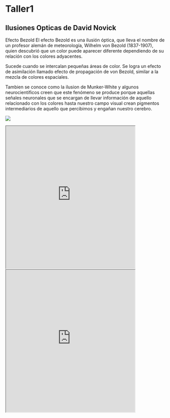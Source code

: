 # Taller1

## Ilusiones Opticas de David Novick

Efecto Bezold
El efecto Bezold es una ilusión óptica, que lleva el nombre de un profesor alemán de meteorología, Wilhelm von Bezold (1837-1907), quien descubrió que un color puede aparecer diferente dependiendo de su relación con los colores adyacentes.

Sucede cuando se intercalan pequeñas áreas de color. Se logra un efecto de asimilación llamado efecto de propagación de von Bezold, similar a la mezcla de colores espaciales.

Tambien se conoce como la ilusion de Munker-White y algunos neurocientificos creen que este fenómeno se produce porque aquellas señales neuronales que se encargan de llevar información de aquello relacionado con los colores hasta nuestro campo visual crean pigmentos intermediarios de aquello que percibimos y engañan nuestro cerebro.

<img src="https://scontent.fbog4-1.fna.fbcdn.net/v/t39.30808-6/245921448_10165849069835360_2645180574474838065_n.jpg?stp=cp0_dst-jpg_e15_p320x320_q65&_nc_cat=101&ccb=1-5&_nc_sid=110474&_nc_ohc=osB5dqdBsdMAX9jtIX4&_nc_ht=scontent.fbog4-1.fna&oh=00_AT_TRspL1aEE7nPQCFKqNeQOVR5hLE8PNbx46W3L3uluYg&oe=62535138"></img>

<iframe style="width: 404px; height: 446px; overflow: hidden"
  src="https://editor.p5js.org/drriosg-sneaky/full/PfPZVHC7i"></iframe>

<iframe style="width: 404px; height: 446px; overflow: hidden" src="https://editor.p5js.org/halayons/full/6OEmk9AG7"></iframe>
